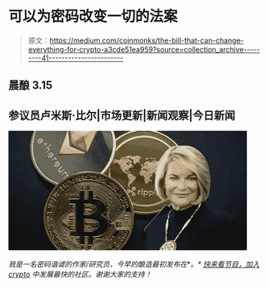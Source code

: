 # 可以为密码改变一切的法案

> 原文：<https://medium.com/coinmonks/the-bill-that-can-change-everything-for-crypto-a3cde51ea959?source=collection_archive---------41----------------------->

## 晨酿 3.15

## 参议员卢米斯·比尔|市场更新|新闻观察|今日新闻

![](img/427b56d7903e3aecb0a3ac227f5e582d.png)

*我是一名密码谐谑的作家/研究员，今早的酿造最初发布在*[](https://www.cryptobanter.com/)**。* [*快来看节目，加入 crypto*](https://www.youtube.com/c/CryptoBanterGroup) *中发展最快的社区。谢谢大家的支持！**
